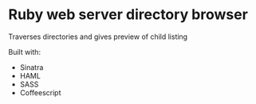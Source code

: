 Ruby web server directory browser
====================


Traverses directories and gives preview of child listing

Built with:
- Sinatra
- HAML
- SASS
- Coffeescript